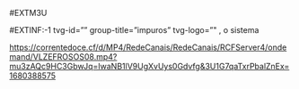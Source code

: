 #EXTM3U

#EXTINF:-1 tvg-id=”” group-title=”impuros” tvg-logo=”" , o sistema 

https://correntedoce.cf/d/MP4/RedeCanais/RedeCanais/RCFServer4/ondemand/VLZEFROSOS08.mp4?mu3zAQc9HC3GbwJq=IwaNB1lV9UgXvUys0Gdvfg&3U1G7qaTxrPbalZnEx=1680388575












